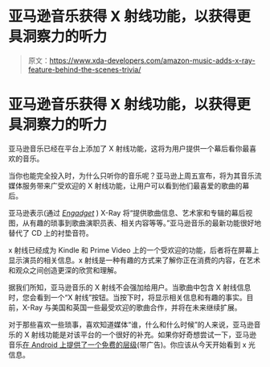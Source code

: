 # 亚马逊音乐获得 X 射线功能，以获得更具洞察力的听力

> 原文：<https://www.xda-developers.com/amazon-music-adds-x-ray-feature-behind-the-scenes-trivia/>

# 亚马逊音乐获得 X 射线功能，以获得更具洞察力的听力

亚马逊音乐已经在平台上添加了 X 射线功能，这将为用户提供一个幕后看你最喜欢的音乐。

当你也能完全投入时，为什么只听你的音乐呢？亚马逊上周五宣布，将为其音乐流媒体服务带来广受欢迎的 X 射线功能，让用户可以看到他们最喜爱的歌曲的幕后。

亚马逊表示(通过 *[Engadget](https://www.engadget.com/amazon-music-x-ray-164539864.html)* ) X-Ray 将“提供歌曲信息、艺术家和专辑的幕后视图，从有趣的琐事到歌曲演职员表、相关内容等等。”亚马逊音乐的最新功能很好地替代了 CD 上的衬垫音符。

x 射线已经成为 Kindle 和 Prime Video 上的一个受欢迎的功能，后者将在屏幕上显示演员的相关信息。x 射线是一种有趣的方式来了解你正在消费的内容，在艺术和观众之间创造更深的欣赏和理解。

据我们所知，亚马逊音乐的 X 射线不会强加给用户。当歌曲中包含 X 射线信息时，您会看到一个“X 射线”按钮。当按下时，将显示相关信息和有趣的事实。目前，X-Ray 与美国和英国一些最受欢迎的歌曲合作，并将在未来继续扩展。

对于那些喜欢一些琐事，喜欢知道媒体“谁，什么和什么时候”的人来说，亚马逊音乐的 X 射线功能是对该平台的一个很好的补充。如果你好奇想尝试一下，亚马逊音乐[在 Android 上提供了一个免费的层级](https://www.xda-developers.com/amazon-music-expands-free-music-ios-android-and-fire-tv/)(带广告)。你应该从今天开始看到 x 光信息。